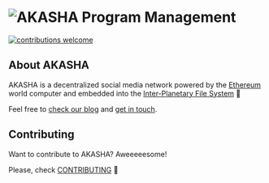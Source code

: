 # ![AKASHA](https://raw.githubusercontent.com/AkashaProject/PM/master/design/akasha-30x28.png) Program Management

[![contributions welcome](https://img.shields.io/badge/contributions-welcome-brightgreen.svg?style=flat)](https://github.com/AkashaProject/dapp/issues)   

## About AKASHA 

AKASHA is a decentralized social media network powered by the [Ethereum](https://www.ethereum.org/) world computer and embedded into the [Inter-Planetary File System](https://ipfs.io/) :rocket:

Feel free to [check our blog](https://blog.akasha.world/) and [get in touch](https://discord.gg/JqqKasJ).  

## Contributing

Want to contribute to AKASHA? Aweeeeesome!

Please, check [CONTRIBUTING](https://github.com/AkashaProject/PM/blob/master/CONTRIBUTING.md) :metal: